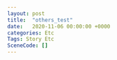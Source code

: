 ```yaml
---
layout: post
title:  "others_test"
date:   2020-11-06 00:00:00 +0000
categories: Etc
Tags: Story Etc
SceneCode: []
---
```


